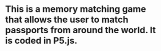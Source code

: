 # This is a memory matching game that allows the user to match passports from around the world. It is coded in P5.js.
